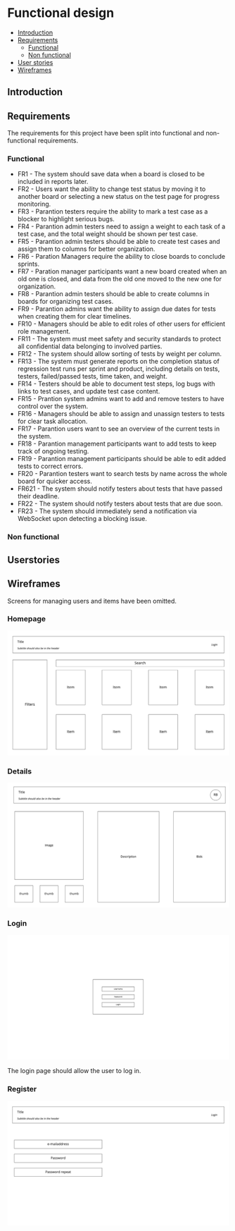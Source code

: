 # Functional design

- [Introduction](./functional-design.md#introduction)
- [Requirements](./functional-design.md#requirements)
  - [Functional](./functional-design.md#functional)
  - [Non functional](./functional-design.md#non-functional)
- [User stories](./functional-design.md#userstories)
- [Wireframes](./functional-design.md#wireframes)

## Introduction



## Requirements

The requirements for this project have been split into functional and non-functional requirements.

### Functional

- FR1 - The system should save data when a board is closed to be included in reports later.
- FR2 - Users want the ability to change test status by moving it to another board or selecting a new status on the test page for progress monitoring.
- FR3 - Parantion testers require the ability to mark a test case as a blocker to highlight serious bugs.
- FR4 - Parantion admin testers need to assign a weight to each task of a test case, and the total weight should be shown per test case.
- FR5 - Parantion admin testers should be able to create test cases and assign them to columns for better organization.
- FR6 - Paration Managers require the ability to close boards to conclude sprints.
- FR7 - Paration manager participants want a new board created when an old one is closed, and data from the old one moved to the new one for organization.
- FR8 - Parantion admin testers should be able to create columns in boards for organizing test cases.
- FR9 - Parantion admins want the ability to assign due dates for tests when creating them for clear timelines.
- FR10 - Managers should be able to edit roles of other users for efficient role management.
- FR11 - The system must meet safety and security standards to protect all confidential data belonging to involved parties.
- FR12 - The system should allow sorting of tests by weight per column.
- FR13 - The system must generate reports on the completion status of regression test runs per sprint and product, including details on tests, testers, failed/passed tests, time taken, and weight.
- FR14 - Testers should be able to document test steps, log bugs with links to test cases, and update test case content.
- FR15 - Prantion system admins want to add and remove testers to have control over the system.
- FR16 - Managers should be able to assign and unassign testers to tests for clear task allocation.
- FR17 - Parantion users want to see an overview of the current tests in the system.
- FR18 - Parantion management participants want to add tests to keep track of ongoing testing.
- FR19 - Parantion management participants should be able to edit added tests to correct errors.
- FR20 - Parantion testers want to search tests by name across the whole board for quicker access.
- FR621 - The system should notify testers about tests that have passed their deadline.
- FR22 - The system should notify testers about tests that are due soon.
- FR23 - The system should immediately send a notification via WebSocket upon detecting a blocking issue.








### Non functional




## Userstories



## Wireframes


Screens for managing users and items have been omitted.

### Homepage

![](assets/homepage.jpeg)



### Details

![](assets/details.jpeg)



### Login

![](assets/login.jpeg)

The login page should allow the user to log in.

### Register

![](assets/register.jpeg)

